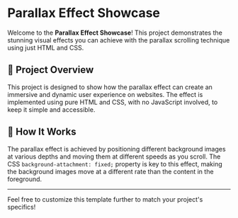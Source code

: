 # Parallax Effect Showcase

Welcome to the **Parallax Effect Showcase**! This project demonstrates the stunning visual effects you can achieve with the parallax scrolling technique using just HTML and CSS.

## 🚀 Project Overview

This project is designed to show how the parallax effect can create an immersive and dynamic user experience on websites. The effect is implemented using pure HTML and CSS, with no JavaScript involved, to keep it simple and accessible.

## 🔧 How It Works

The parallax effect is achieved by positioning different background images at various depths and moving them at different speeds as you scroll. The CSS `background-attachment: fixed;` property is key to this effect, making the background images move at a different rate than the content in the foreground.

---

Feel free to customize this template further to match your project's specifics!
